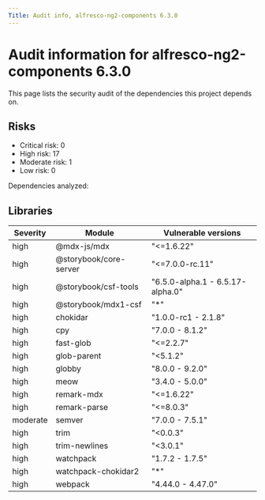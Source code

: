 ```yaml
---
Title: Audit info, alfresco-ng2-components 6.3.0
---
```


# Audit information for alfresco-ng2-components 6.3.0

This page lists the security audit of the dependencies this project depends on.

## Risks

- Critical risk: 0
- High risk: 17
- Moderate risk: 1
- Low risk: 0

Dependencies analyzed: 

## Libraries

| Severity | Module | Vulnerable versions |
| --- | --- | --- |
|high | @mdx-js/mdx | &#34;&lt;=1.6.22&#34; |
|high | @storybook/core-server | &#34;&lt;=7.0.0-rc.11&#34; |
|high | @storybook/csf-tools | &#34;6.5.0-alpha.1 - 6.5.17-alpha.0&#34; |
|high | @storybook/mdx1-csf | &#34;*&#34; |
|high | chokidar | &#34;1.0.0-rc1 - 2.1.8&#34; |
|high | cpy | &#34;7.0.0 - 8.1.2&#34; |
|high | fast-glob | &#34;&lt;=2.2.7&#34; |
|high | glob-parent | &#34;&lt;5.1.2&#34; |
|high | globby | &#34;8.0.0 - 9.2.0&#34; |
|high | meow | &#34;3.4.0 - 5.0.0&#34; |
|high | remark-mdx | &#34;&lt;=1.6.22&#34; |
|high | remark-parse | &#34;&lt;=8.0.3&#34; |
|moderate | semver | &#34;7.0.0 - 7.5.1&#34; |
|high | trim | &#34;&lt;0.0.3&#34; |
|high | trim-newlines | &#34;&lt;3.0.1&#34; |
|high | watchpack | &#34;1.7.2 - 1.7.5&#34; |
|high | watchpack-chokidar2 | &#34;*&#34; |
|high | webpack | &#34;4.44.0 - 4.47.0&#34; |


